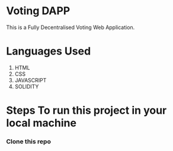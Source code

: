 # Voting DAPP

This is a Fully Decentralised Voting Web Application. 

# Languages Used

1) HTML
2) CSS
3) JAVASCRIPT
4) SOLIDITY

# Steps To run this project in your local machine

### Clone this repo
